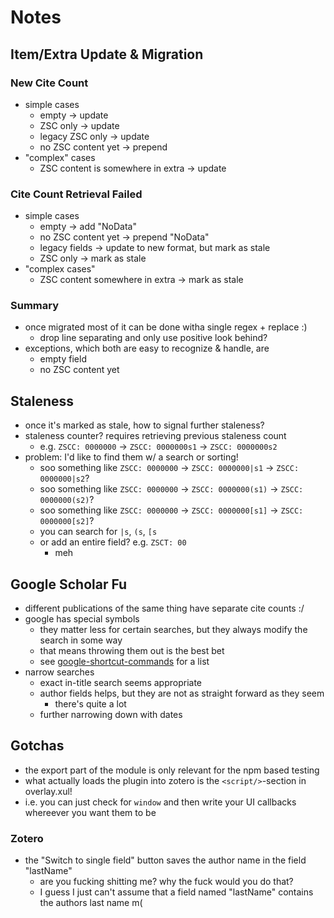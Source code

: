# Notes

## Item/Extra Update & Migration
### New Cite Count
- simple cases
    - empty -> update
    - ZSC only -> update
    - legacy ZSC only -> update
    - no ZSC content yet -> prepend
- "complex" cases
    - ZSC content is somewhere in extra -> update
### Cite Count Retrieval Failed
- simple cases
    - empty -> add "NoData"
    - no ZSC content yet -> prepend "NoData"
    - legacy fields -> update to new format, but mark as stale
    - ZSC only -> mark as stale
- "complex cases"
    - ZSC content somewhere in extra -> mark as stale
### Summary
- once migrated most of it can be done witha single regex + replace :)
    - drop line separating and only use positive look behind?
- exceptions, which both are easy to recognize & handle, are
    - empty field
    - no ZSC content yet

## Staleness
- once it's marked as stale, how to signal further staleness?
- staleness counter? requires retrieving previous staleness count
    - e.g. `ZSCC: 0000000` -> `ZSCC: 0000000s1` -> `ZSCC: 0000000s2`
- problem: I'd like to find them w/ a search or sorting!
    - soo something like `ZSCC: 0000000` -> `ZSCC: 0000000|s1` -> `ZSCC: 0000000|s2`?
    - soo something like `ZSCC: 0000000` -> `ZSCC: 0000000(s1)` -> `ZSCC: 0000000(s2)`?
    - soo something like `ZSCC: 0000000` -> `ZSCC: 0000000[s1]` -> `ZSCC: 0000000[s2]`?
    - you can search for `|s`, `(s`, `[s`
    - or add an entire field? e.g. `ZSCT: 00`
        - meh

## Google Scholar Fu
- different publications of the same thing have separate cite counts :/
- google has special symbols
    - they matter less for certain searches, but they always modify the search in some way
    - that means throwing them out is the best bet
    - see [google-shortcut-commands](https://www.wabisabilearning.com/blog/google-shortcut-commands) for a list
- narrow searches
    - exact in-title search seems appropriate
    - author fields helps, but they are not as straight forward as they seem
        - there's quite a lot
    - further narrowing down with dates

## Gotchas
- the export part of the module is only relevant for the npm based testing
- what actually loads the plugin into zotero is the `<script/>`-section in overlay.xul!
- i.e. you can just check for `window` and then write your UI callbacks whereever you want them to be
### Zotero
- the "Switch to single field" button saves the author name in the field "lastName"
    - are you fucking shitting me? why the fuck would you do that?
    - I guess I just can't assume that a field named "lastName" contains the authors last name m(
